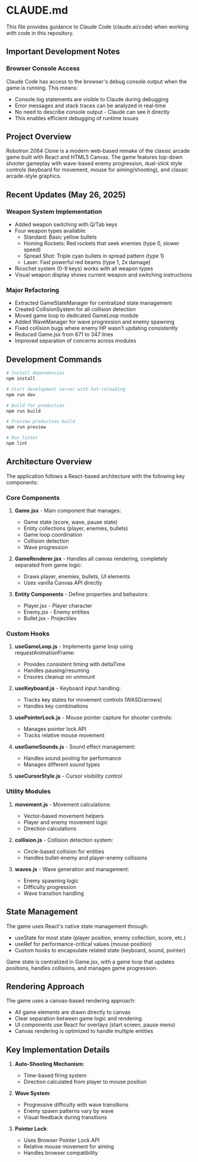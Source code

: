 # CLAUDE.md

This file provides guidance to Claude Code (claude.ai/code) when working with code in this repository.

## Important Development Notes

### Browser Console Access
Claude Code has access to the browser's debug console output when the game is running. This means:
- Console.log statements are visible to Claude during debugging
- Error messages and stack traces can be analyzed in real-time
- No need to describe console output - Claude can see it directly
- This enables efficient debugging of runtime issues

## Project Overview

Robotron 2084 Clone is a modern web-based remake of the classic arcade game built with React and HTML5 Canvas. The game features top-down shooter gameplay with wave-based enemy progression, dual-stick style controls (keyboard for movement, mouse for aiming/shooting), and classic arcade-style graphics.

## Recent Updates (May 26, 2025)

### Weapon System Implementation
- Added weapon switching with Q/Tab keys
- Four weapon types available:
  - Standard: Basic yellow bullets
  - Homing Rockets: Red rockets that seek enemies (type 0, slower speed)
  - Spread Shot: Triple cyan bullets in spread pattern (type 1)
  - Laser: Fast powerful red beams (type 1, 2x damage)
- Ricochet system (0-9 keys) works with all weapon types
- Visual weapon display shows current weapon and switching instructions

### Major Refactoring
- Extracted GameStateManager for centralized state management
- Created CollisionSystem for all collision detection
- Moved game loop to dedicated GameLoop module
- Added WaveManager for wave progression and enemy spawning
- Fixed collision bugs where enemy HP wasn't updating consistently
- Reduced Game.jsx from 671 to 347 lines
- Improved separation of concerns across modules

## Development Commands

```bash
# Install dependencies
npm install

# Start development server with hot-reloading
npm run dev

# Build for production
npm run build

# Preview production build
npm run preview

# Run linter
npm lint
```

## Architecture Overview

The application follows a React-based architecture with the following key components:

### Core Components

1. **Game.jsx** - Main component that manages:
   - Game state (score, wave, pause state)
   - Entity collections (player, enemies, bullets)
   - Game loop coordination
   - Collision detection
   - Wave progression

2. **GameRenderer.jsx** - Handles all canvas rendering, completely separated from game logic:
   - Draws player, enemies, bullets, UI elements
   - Uses vanilla Canvas API directly

3. **Entity Components** - Define properties and behaviors:
   - Player.jsx - Player character
   - Enemy.jsx - Enemy entities
   - Bullet.jsx - Projectiles

### Custom Hooks

1. **useGameLoop.js** - Implements game loop using requestAnimationFrame:
   - Provides consistent timing with deltaTime
   - Handles pausing/resuming
   - Ensures cleanup on unmount

2. **useKeyboard.js** - Keyboard input handling:
   - Tracks key states for movement controls (WASD/arrows)
   - Handles key combinations

3. **usePointerLock.js** - Mouse pointer capture for shooter controls:
   - Manages pointer lock API
   - Tracks relative mouse movement

4. **useGameSounds.js** - Sound effect management:
   - Handles sound pooling for performance
   - Manages different sound types

5. **useCursorStyle.js** - Cursor visibility control

### Utility Modules

1. **movement.js** - Movement calculations:
   - Vector-based movement helpers
   - Player and enemy movement logic
   - Direction calculations

2. **collision.js** - Collision detection system:
   - Circle-based collision for entities
   - Handles bullet-enemy and player-enemy collisions

3. **waves.js** - Wave generation and management:
   - Enemy spawning logic
   - Difficulty progression
   - Wave transition handling

## State Management

The game uses React's native state management through:
- useState for most state (player position, enemy collection, score, etc.)
- useRef for performance-critical values (mouse position)
- Custom hooks to encapsulate related state (keyboard, sound, pointer)

Game state is centralized in Game.jsx, with a game loop that updates positions, handles collisions, and manages game progression.

## Rendering Approach

The game uses a canvas-based rendering approach:
- All game elements are drawn directly to canvas
- Clear separation between game logic and rendering
- UI components use React for overlays (start screen, pause menu)
- Canvas rendering is optimized to handle multiple entities

## Key Implementation Details

1. **Auto-Shooting Mechanism**:
   - Time-based firing system
   - Direction calculated from player to mouse position

2. **Wave System**:
   - Progressive difficulty with wave transitions
   - Enemy spawn patterns vary by wave
   - Visual feedback during transitions

3. **Pointer Lock**:
   - Uses Browser Pointer Lock API
   - Relative mouse movement for aiming
   - Handles browser compatibility
